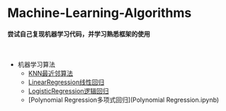 Machine-Learning-Algorithms
=
#### 尝试自己复现机器学习代码，并学习熟悉框架的使用
<br>


* 机器学习算法
    * [KNN最近邻算法](KNN.ipynb)
    * [LinearRegression线性回归](LinearRegression.ipynb)
    * [LogisticRegression逻辑回归](LogisticRegression.ipynb)
    * [Polynomial Regression多项式回归](Polynomial Regression.ipynb)


